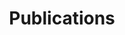 ---
title: Publications
type: landing
cms_exclude: true

# Optional header image (relative to `static/media/` folder).
banner:
  caption: ''
  image: ''

design:
  # Section spacing
  spacing: '0rem'

# Page sections
sections:
  - block: collection
    content:
      title: Journal Articles
      filters:
        folders:
          - journal-articles
    count: 999
    design:
      view: citation
      fill_image: false
      columns: 1
  - block: collection
    content:
      title: Preprints
      filters:
        folders:
          - preprints
    count: 999
    design:
      view: citation
      fill_image: false
      columns: 1
---